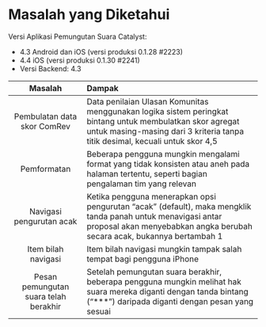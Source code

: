 # **Masalah yang Diketahui**

Versi Aplikasi Pemungutan Suara Catalyst:

- 4.3 Android dan iOS (versi produksi 0.1.28 #2223)
- 4.4 iOS (versi produksi 0.1.30 #2241)
- Versi Backend: 4.3

Masalah | Dampak
:-: | :--
Pembulatan data skor ComRev | Data penilaian Ulasan Komunitas menggunakan logika sistem peringkat bintang untuk membulatkan skor agregat untuk masing-masing dari 3 kriteria tanpa titik desimal, kecuali untuk skor 4,5
Pemformatan | Beberapa pengguna mungkin mengalami format yang tidak konsisten atau aneh pada halaman tertentu, seperti bagian pengalaman tim yang relevan
Navigasi pengurutan acak | Ketika pengguna menerapkan opsi pengurutan “acak” (default), maka mengklik tanda panah untuk menavigasi antar proposal akan menyebabkan angka berubah secara acak, bukannya bertambah 1
Item bilah navigasi | Item bilah navigasi mungkin tampak salah tempat bagi pengguna iPhone
Pesan pemungutan suara telah berakhir | Setelah pemungutan suara berakhir, beberapa pengguna mungkin melihat hak suara mereka diganti dengan tanda bintang (“***”) daripada diganti dengan pesan yang sesuai
